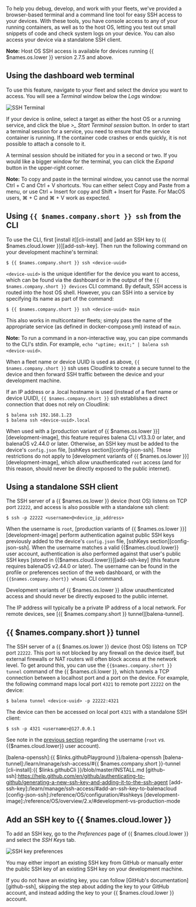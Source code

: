 To help you debug, develop, and work with your fleets, we've provided a browser-based terminal and a command line tool for easy SSH access to your devices. With these tools, you have console access to any of your running containers, as well as to the host OS, letting you test out small snippets of code and check system logs on your device. You can also access your device via a standalone SSH client.

__Note:__ Host OS SSH access is available for devices running {{ $names.os.lower }} version 2.7.5 and above.

## Using the dashboard web terminal

To use this feature, navigate to your fleet and select the device you want to access. You will see a *Terminal* window below the *Logs* window:

![SSH Terminal](/img/common/device/terminal.webp)

If your device is online, select a target as either the host OS or a running service, and click the blue *>_ Start Terminal session* button. In order to start a terminal session for a service, you need to ensure that the service container is running. If the container code crashes or ends quickly, it is not possible to attach a console to it.

A terminal session should be initiated for you in a second or two. If you would like a bigger window for the terminal, you can click the *Expand* button in the upper-right corner.

__Note:__ To copy and paste in the terminal window, you cannot use the normal Ctrl + C and Ctrl + V shortcuts. You can either select Copy and Paste from a menu, or use Ctrl + Insert for copy and Shift + Insert for Paste. For MacOS users, ⌘ + C and ⌘ + V work as expected.

## Using `{{ $names.company.short }} ssh` from the CLI

To use the CLI, first [install it][cli-install] and [add an SSH key to {{ $names.cloud.lower }}][add-ssh-key]. Then run the following command on your development machine's terminal:

```shell
$ {{ $names.company.short }} ssh <device-uuid>
```

`<device-uuid>` is the unique identifier for the device you want to access, which can be found via the dashboard or in the output of the `{{ $names.company.short }} devices` CLI command. By default, SSH access is routed into the host OS shell. However, you can SSH into a service by specifying its name as part of the command:

```shell
$ {{ $names.company.short }} ssh <device-uuid> main
```

This also works in multicontainer fleets; simply pass the name of the appropriate service (as defined in docker-compose.yml) instead of `main`.

__Note:__ To run a command in a non-interactive way, you can pipe commands to the CLI's stdin. For example, `echo "uptime; exit;" | balena ssh <device-uuid>`.

When a fleet name or device UUID is used as above, `{{ $names.company.short }}` ssh uses Cloudlink to create a secure tunnel to the device and then forward SSH traffic between the device and your development machine.

If an IP address or a .local hostname is used (instead of a fleet name or device UUID), `{{ $names.company.short }}` ssh establishes a direct connection that does not rely on Cloudlink:

```shell
$ balena ssh 192.168.1.23
$ balena ssh <device-uuid>.local
```

When used with a [production variant of {{ $names.os.lower }}][development-image], this
feature requires balena CLI v13.3.0 or later, and balenaOS v2.44.0 or later. Otherwise, an
SSH key must be added to the device's `config.json` file, [sshKeys
section][config-json-ssh]. These restrictions do not apply to [development variants of {{
$names.os.lower }}][development-image], which allow unauthenticated `root` access (and for
this reason, should never be directly exposed to the public internet).

## Using a standalone SSH client

The SSH server of a {{ $names.os.lower }} device (host OS) listens on TCP port `22222`, and
access is also possible with a standalone ssh client:

```shell
$ ssh -p 22222 <username>@<device_ip_address>
```

When the username is `root`, [production variants of {{ $names.os.lower }}][development-image]
perform authentication against public SSH keys previously added to the device's `config.json`
file, [sshKeys section][config-json-ssh]. When the username matches a valid
{{$names.cloud.lower}} user account, authentication is also performed against that user's
public SSH keys [stored in {{$names.cloud.lower}}][add-ssh-key]
(this feature requires balenaOS v2.44.0 or later). The username can be found in
the profile or preferences section of the web dashboard, or with the `{{$names.company.short}}
whoami` CLI command.

Development variants of {{ $names.os.lower }} allow unauthenticated access and should never be
directly exposed to the public internet.

The IP address will typically be a private IP address of a local network. For remote devices,
see [{{ $names.company.short }} tunnel][balena-tunnel].

## {{ $names.company.short }} tunnel

The SSH server of a {{ $names.os.lower }} device (host OS) listens on TCP port `22222`.
This port is not blocked by any firewall on the device itself, but external firewalls or NAT
routers will often block access at the network level. To get around this, you can use the
`{{$names.company.short }} tunnel` command of the {{ $names.cli.lower }}, which tunnels a
TCP connection between a localhost port and a port on the device. For example, the following
command maps local port `4321` to remote port `22222` on the device:

```shell
$ balena tunnel <device-uuid> -p 22222:4321
```

The device can then be accessed on local port `4321` with a standalone SSH client:

```shell
$ ssh -p 4321 <username>@127.0.0.1
```

See note in the [previous section](#using-a-standalone-ssh-client) regarding the username
(`root` _vs._ {{$names.cloud.lower}} user account).

[balena-ssh]:/reference/cli/#ssh-uuid-
[balena-openssh]:{{ $links.githubPlayground }}/balena-openssh
[balena-tunnel]:/learn/manage/ssh-access/#{{ $names.company.short }}-tunnel
[cli-install]:{{ $links.githubCli }}/blob/master/INSTALL.md
[github-ssh]:https://help.github.com/en/github/authenticating-to-github/generating-a-new-ssh-key-and-adding-it-to-the-ssh-agent
[add-ssh-key]:/learn/manage/ssh-access/#add-an-ssh-key-to-balenacloud
[config-json-ssh]:/reference/OS/configuration/#sshkeys
[development-image]:/reference/OS/overview/2.x/#development-vs-production-mode

## Add an SSH key to {{ $names.cloud.lower }}

To add an SSH key, go to the _Preferences_ page of {{ $names.cloud.lower }} and select the _SSH Keys_ tab.

![SSH key preferences](/img/common/main_dashboard/eekVBTI.webp)

You may either import an existing SSH key from GitHub or manually enter the public SSH key of an existing SSH key on your development machine.

If you do not have an existing key, you can follow [GitHub's documentation][github-ssh], skipping the step about adding the key to your GitHub account, and instead adding the key to your {{ $names.cloud.lower }} account.
